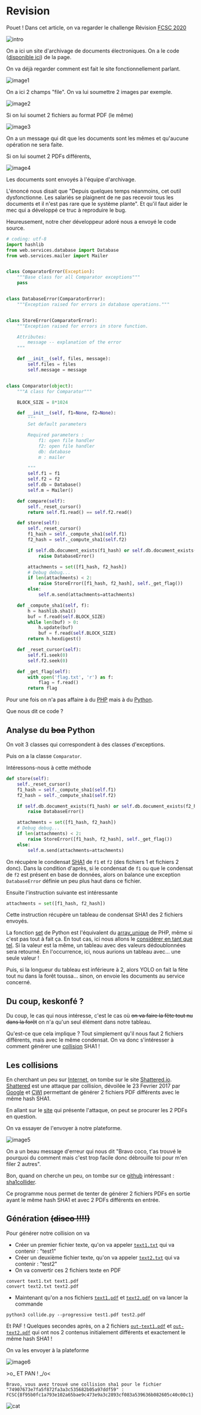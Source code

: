 # Revision

Pouet ! Dans cet article, on va regarder le challenge Révision [FCSC 2020](https://www.france-cybersecurity-challenge.fr/)

![intro](assets/intro.png)

On a ici un site d'archivage de documents électroniques. On a le code ([disponible ici](ressources/comparator.py)) de la page.

On va déjà regarder comment est fait le site fonctionnellement parlant.

![image1](assets/image1.png)

On a ici 2 champs "file". On va lui soumettre 2 images par exemple.

![image2](assets/image2.png)

Si on lui soumet 2 fichiers au format PDF (le même)

![image3](assets/image3.png)

On a un message qui dit que les documents sont les mêmes et qu'aucune opération ne sera faite.

Si on lui soumet 2 PDFs différents,

![image4](assets/image4.png)

Les documents sont envoyés à l'équipe d'archivage.

L'énoncé nous disait que "Depuis quelques temps néanmoins, cet outil dysfonctionne. Les salariés se plaignent de ne pas recevoir tous les documents et il n'est pas rare que le système plante". Et qu'il faut aider le mec qui a développé ce truc à reproduire le bug.

Heureusement, notre cher développeur adoré nous a envoyé le code source.

```python
# coding: utf-8
import hashlib
from web.services.database import Database
from web.services.mailer import Mailer


class ComparatorError(Exception):
    """Base class for all Comparator exceptions"""
    pass


class DatabaseError(ComparatorError):
    """Exception raised for errors in database operations."""


class StoreError(ComparatorError):
    """Exception raised for errors in store function.

    Attributes:
        message -- explanation of the error
    """

    def __init__(self, files, message):
        self.files = files
        self.message = message


class Comparator(object):
    """A class for Comparator"""

    BLOCK_SIZE = 8*1024

    def __init__(self, f1=None, f2=None):
        """
        Set default parameters

        Required parameters :
            f1: open file handler
            f2: open file handler
            db: database
            m : mailer

        """
        self.f1 = f1
        self.f2 = f2
        self.db = Database()
        self.m = Mailer()

    def compare(self):
        self._reset_cursor()
        return self.f1.read() == self.f2.read()

    def store(self):
        self._reset_cursor()
        f1_hash = self._compute_sha1(self.f1)
        f2_hash = self._compute_sha1(self.f2)

        if self.db.document_exists(f1_hash) or self.db.document_exists(f2_hash):
            raise DatabaseError()

        attachments = set([f1_hash, f2_hash])
        # Debug debug...
        if len(attachments) < 2:
            raise StoreError([f1_hash, f2_hash], self._get_flag())
        else:
            self.m.send(attachments=attachments)

    def _compute_sha1(self, f):
        h = hashlib.sha1()
        buf = f.read(self.BLOCK_SIZE)
        while len(buf) > 0:
            h.update(buf)
            buf = f.read(self.BLOCK_SIZE)
        return h.hexdigest()

    def _reset_cursor(self):
        self.f1.seek(0)
        self.f2.seek(0)

    def _get_flag(self):
        with open('flag.txt', 'r') as f:
            flag = f.read()
        return flag
```

Pour une fois on n'a pas affaire à du [PHP](https://fr.wikipedia.org/wiki/PHP) mais à du [Python](https://fr.wikipedia.org/wiki/Python_(langage)).

Que nous dit ce code ?

## Analyse du ~~boa~~ Python

On voit 3 classes qui correspondent à des classes d'exceptions.

Puis on a la classe `Comparator`.

Intéressons-nous à cette méthode

```python
def store(self):
    self._reset_cursor()
    f1_hash = self._compute_sha1(self.f1)
    f2_hash = self._compute_sha1(self.f2)

    if self.db.document_exists(f1_hash) or self.db.document_exists(f2_hash):
        raise DatabaseError()

    attachments = set([f1_hash, f2_hash])
    # Debug debug...
    if len(attachments) < 2:
        raise StoreError([f1_hash, f2_hash], self._get_flag())
    else:
        self.m.send(attachments=attachments)
```

On récupère le condensat [SHA1](https://fr.wikipedia.org/wiki/SHA-1) de `f1` et `f2` (des fichiers 1 et fichiers 2 donc). Dans la condition d'après, si le condensat de `f1` ou que le condensat de `f2` est présent en base de données, alors on balance une exception `DatabaseError` définie un peu plus haut dans ce fichier.

Ensuite l'instruction suivante est intéressante

```python
attachments = set([f1_hash, f2_hash])
```

Cette instruction récupère un tableau de condensat SHA1 des 2 fichiers envoyés.

La fonction [set](https://docs.python.org/3/library/stdtypes.html#set) de Python est l'équivalent du [array_unique](https://www.php.net/manual/fr/function.array-unique.php) de PHP, même si c'est pas tout à fait ça. En tout cas, ici nous allons le [considérer en tant que tel](https://www.youtube.com/watch?v=Tj_DHw6L9BQ). Si la valeur est la même, un tableau avec des valeurs dédoublonnées sera retourné. En l'occurrence, ici, nous aurions un tableau avec... une seule valeur !

Puis, si la longueur du tableau est inférieure à 2, alors YOLO on fait la fête tout nu dans la forêt toussa... sinon, on envoie les documents au service concerné.

## Du coup, keskonfé ?

Du coup, le cas qui nous intéresse, c'est le cas où ~~on va faire la fête tout nu dans la forêt~~ on n'a qu'un seul élément dans notre tableau.

Qu'est-ce que cela implique ? Tout simplement qu'il nous faut 2 fichiers différents, mais avec le même condensat. On va donc s'intéresser à comment générer une [collision](https://fr.wikipedia.org/wiki/Attaque_de_collisions) SHA1 !

## Les collisions

En cherchant un peu sur [Internet](https://fr.wikipedia.org/wiki/Internet), on tombe sur le site [Shattered.io](http://shattered.io/). [Shattered](https://en.wikipedia.org/wiki/SHA-1#SHAttered_%E2%80%93_first_public_collision) est une attaque par collision, dévoilée le 23 Fevrier 2017 par [Google](https://fr.wikipedia.org/wiki/Google) et [CWI](https://en.wikipedia.org/wiki/Centrum_Wiskunde_%26_Informatica) permettant de générer 2 fichiers PDF différents avec le même hash SHA1.

En allant sur le [site](http://shattered.io/) qui présente l'attaque, on peut se procurer les 2 PDFs en question.

On va essayer de l'envoyer à notre plateforme.

![image5](assets/image5.png)

On a un beau message d'erreur qui nous dit "Bravo coco, t'as trouvé le pourquoi du comment mais c'est trop facile donc débrouille toi pour m'en filer 2 autres".

Bon, quand on cherche un peu, on tombe sur ce [github](https://fr.wikipedia.org/wiki/GitHub) intéressant : [sha1collider](https://github.com/nneonneo/sha1collider).

Ce programme nous permet de tenter de générer 2 fichiers PDFs en sortie ayant le même hash SHA1 et avec 2 PDFs différents en entrée.

## Génération ~~(disco !!!!)~~

Pour générer notre collision on va

- Créer un premier fichier texte, qu'on va appeler [`text1.txt`](ressources/text1.txt) qui va contenir : "test1"
- Créer un deuxième fichier texte, qu'on va appeler [`text2.txt`](ressources/text2.txt) qui va contenir : "test2"
- On va convertir ces 2 fichiers texte en PDF

```shell
convert text1.txt text1.pdf
convert text2.txt text2.pdf
```

- Maintenant qu'on a nos fichiers [`text1.pdf`](ressources/text1.pdf) et [`text2.pdf`](ressources/text2.pdf) on va lancer la commande

```shell
python3 collide.py --progressive test1.pdf test2.pdf
```

Et PAF ! Quelques secondes après, on a 2 fichiers [`out-text1.pdf`](ressources/out-text1.pdf) et [`out-text2.pdf`](assets/out-text2.pdf) qui ont nos 2 contenus initialement différents et exactement le même hash SHA1 !

On va les envoyer à la plateforme

![image6](assets/image6.png)

\>o\_ ET PAN ! _/o<

```
Bravo, vous avez trouvé une collision sha1 pour le fichier "74907673e7fa5f872fa3a3c535682b05a97ddf59" :
FCSC{8f95b0fc1a793e102a65bae9c473e9a3c2893cf083a539636b082605c40c00c1}
```

![cat](assets/cat.jpg)
